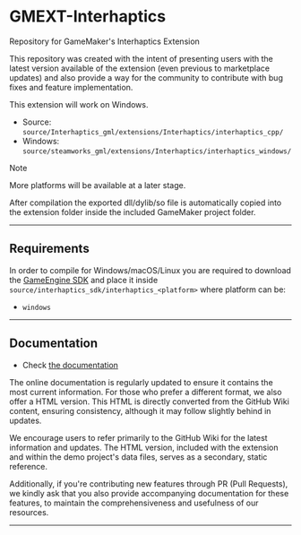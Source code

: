 # GMEXT-Interhaptics

Repository for GameMaker's Interhaptics Extension

This repository was created with the intent of presenting users with the latest version available of the extension (even previous to marketplace updates) and also provide a way for the community to contribute with bug fixes and feature implementation.

This extension will work on Windows.

* Source: `source/Interhaptics_gml/extensions/Interhaptics/interhaptics_cpp/`
* Windows: `source/steamworks_gml/extensions/Interhaptics/interhaptics_windows/`

> [!NOTE]
> More platforms will be available at a later stage.

After compilation the exported dll/dylib/so file is automatically copied into the extension folder inside the included GameMaker project folder.

---

## Requirements

In order to compile for Windows/macOS/Linux you are required to download the [GameEngine SDK](https://www.interhaptics.com/download/) and place it inside `source/interhaptics_sdk/interhaptics_<platform>` where platform can be:

  * `windows`

---

## Documentation

* Check [the documentation](../../wiki)

The online documentation is regularly updated to ensure it contains the most current information. For those who prefer a different format, we also offer a HTML version. This HTML is directly converted from the GitHub Wiki content, ensuring consistency, although it may follow slightly behind in updates.

We encourage users to refer primarily to the GitHub Wiki for the latest information and updates. The HTML version, included with the extension and within the demo project's data files, serves as a secondary, static reference.

Additionally, if you're contributing new features through PR (Pull Requests), we kindly ask that you also provide accompanying documentation for these features, to maintain the comprehensiveness and usefulness of our resources.

---
